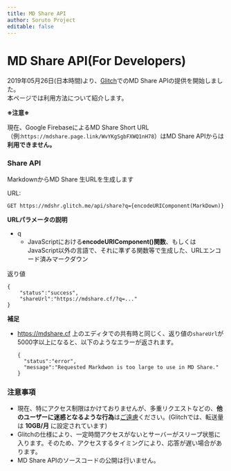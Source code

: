 ```yaml
---
title: MD Share API
author: Soruto Project
editable: false
---
```


# MD Share API(For Developers)

2019年05月26日(日本時間)より、[Glitch](https://glitch.com)でのMD Share APIの提供を開始しました。  
本ページでは利用方法について紹介します。

**※注意※**

現在、Google FirebaseによるMD Share Short URL（例:`https://mdshare.page.link/WvYKgSgbFXWQ1nH78`）はMD Share APIからは**利用できません。**

### Share API

MarkdownからMD Share 生URLを生成します

URL:

```
GET https://mdshr.glitch.me/api/share?q={encodeURIComponent(MarkDown)}
```

**URLパラメータの説明**

* q
  * JavaScriptにおける**encodeURIComponent()関数**、もしくはJavaScript以外の言語で、それに準ずる関数等で生成した、URLエンコード済みマークダウン

返り値

```
{
	"status":"success",
	"shareUrl":"https://mdshare.cf/?q=..."
}
```

**補足**

* https://mdshare.cf 上のエディタでの共有時と同じく、返り値の`shareUrl`が5000字以上になると、以下のようなエラーが返されます。

  ```
  {
  	"status":"error",
  	"message":"Requested Markdwon is too large to use in MD Share."
  }
  ```

### 注意事項

* 現在、特にアクセス制限はかけておりませんが、多重リクエストなどの、**他のユーザーに迷惑となるような行為**は<u>ご遠慮</u>ください。(Glitchでは、転送量は **10GB/月** に設定されています)
* Glitchの仕様により、一定時間アクセスがないとサーバーがスリープ状態に入ります。そのため、アクセスするタイミングにより、応答が遅い場合があります。
* MD Share APIのソースコードの公開は行いません。